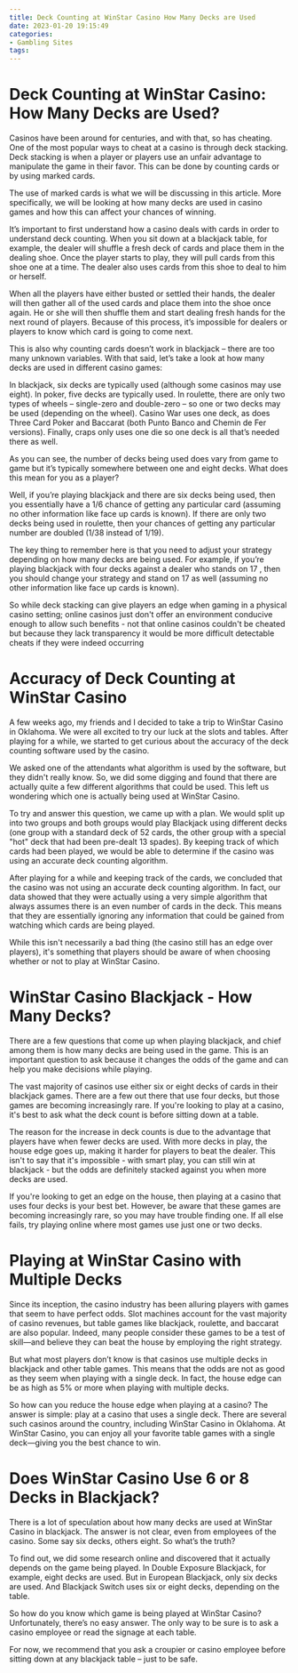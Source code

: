 ```yaml
---
title: Deck Counting at WinStar Casino How Many Decks are Used 
date: 2023-01-20 19:15:49
categories:
- Gambling Sites
tags:
---
```



#  Deck Counting at WinStar Casino: How Many Decks are Used? 

Casinos have been around for centuries, and with that, so has cheating. One of the most popular ways to cheat at a casino is through deck stacking. Deck stacking is when a player or players use an unfair advantage to manipulate the game in their favor. This can be done by counting cards or by using marked cards.

The use of marked cards is what we will be discussing in this article. More specifically, we will be looking at how many decks are used in casino games and how this can affect your chances of winning. 

It’s important to first understand how a casino deals with cards in order to understand deck counting. When you sit down at a blackjack table, for example, the dealer will shuffle a fresh deck of cards and place them in the dealing shoe. Once the player starts to play, they will pull cards from this shoe one at a time. The dealer also uses cards from this shoe to deal to him or herself.

When all the players have either busted or settled their hands, the dealer will then gather all of the used cards and place them into the shoe once again. He or she will then shuffle them and start dealing fresh hands for the next round of players. Because of this process, it’s impossible for dealers or players to know which card is going to come next.

This is also why counting cards doesn’t work in blackjack – there are too many unknown variables. With that said, let’s take a look at how many decks are used in different casino games: 

In blackjack, six decks are typically used (although some casinos may use eight). In poker, five decks are typically used. In roulette, there are only two types of wheels – single-zero and double-zero – so one or two decks may be used (depending on the wheel). Casino War uses one deck, as does Three Card Poker and Baccarat (both Punto Banco and Chemin de Fer versions). Finally, craps only uses one die so one deck is all that’s needed there as well.

As you can see, the number of decks being used does vary from game to game but it’s typically somewhere between one and eight decks. What does this mean for you as a player? 

Well, if you’re playing blackjack and there are six decks being used, then you essentially have a 1/6 chance of getting any particular card (assuming no other information like face up cards is known). If there are only two decks being used in roulette, then your chances of getting any particular number are doubled (1/38 instead of 1/19). 

The key thing to remember here is that you need to adjust your strategy depending on how many decks are being used. For example, if you’re playing blackjack with four decks against a dealer who stands on 17 , then you should change your strategy and stand on 17 as well (assuming no other information like face up cards is known). 


 So while deck stacking can give players an edge when gaming in a physical casino setting; online casinos just don't offer an environment conducive enough to allow such benefits - not that online casinos couldn't be cheated but because they lack transparency it would be more difficult detectable cheats if they were indeed occurring

#  Accuracy of Deck Counting at WinStar Casino 

A few weeks ago, my friends and I decided to take a trip to WinStar Casino in Oklahoma. We were all excited to try our luck at the slots and tables. After playing for a while, we started to get curious about the accuracy of the deck counting software used by the casino.

We asked one of the attendants what algorithm is used by the software, but they didn't really know. So, we did some digging and found that there are actually quite a few different algorithms that could be used. This left us wondering which one is actually being used at WinStar Casino.

To try and answer this question, we came up with a plan. We would split up into two groups and both groups would play Blackjack using different decks (one group with a standard deck of 52 cards, the other group with a special "hot" deck that had been pre-dealt 13 spades). By keeping track of which cards had been played, we would be able to determine if the casino was using an accurate deck counting algorithm.

After playing for a while and keeping track of the cards, we concluded that the casino was not using an accurate deck counting algorithm. In fact, our data showed that they were actually using a very simple algorithm that always assumes there is an even number of cards in the deck. This means that they are essentially ignoring any information that could be gained from watching which cards are being played.

While this isn't necessarily a bad thing (the casino still has an edge over players), it's something that players should be aware of when choosing whether or not to play at WinStar Casino.

#  WinStar Casino Blackjack - How Many Decks? 

There are a few questions that come up when playing blackjack, and chief among them is how many decks are being used in the game. This is an important question to ask because it changes the odds of the game and can help you make decisions while playing. 

The vast majority of casinos use either six or eight decks of cards in their blackjack games. There are a few out there that use four decks, but those games are becoming increasingly rare. If you're looking to play at a casino, it's best to ask what the deck count is before sitting down at a table. 

The reason for the increase in deck counts is due to the advantage that players have when fewer decks are used. With more decks in play, the house edge goes up, making it harder for players to beat the dealer. This isn't to say that it's impossible - with smart play, you can still win at blackjack - but the odds are definitely stacked against you when more decks are used. 

If you're looking to get an edge on the house, then playing at a casino that uses four decks is your best bet. However, be aware that these games are becoming increasingly rare, so you may have trouble finding one. If all else fails, try playing online where most games use just one or two decks.

#  Playing at WinStar Casino with Multiple Decks 

Since its inception, the casino industry has been alluring players with games that seem to have perfect odds. Slot machines account for the vast majority of casino revenues, but table games like blackjack, roulette, and baccarat are also popular. Indeed, many people consider these games to be a test of skill—and believe they can beat the house by employing the right strategy.

But what most players don’t know is that casinos use multiple decks in blackjack and other table games. This means that the odds are not as good as they seem when playing with a single deck. In fact, the house edge can be as high as 5% or more when playing with multiple decks.

So how can you reduce the house edge when playing at a casino? The answer is simple: play at a casino that uses a single deck. There are several such casinos around the country, including WinStar Casino in Oklahoma. At WinStar Casino, you can enjoy all your favorite table games with a single deck—giving you the best chance to win.

#  Does WinStar Casino Use 6 or 8 Decks in Blackjack?

There is a lot of speculation about how many decks are used at WinStar Casino in blackjack. The answer is not clear, even from employees of the casino. Some say six decks, others eight. So what’s the truth?

To find out, we did some research online and discovered that it actually depends on the game being played. In Double Exposure Blackjack, for example, eight decks are used. But in European Blackjack, only six decks are used. And Blackjack Switch uses six or eight decks, depending on the table.

So how do you know which game is being played at WinStar Casino? Unfortunately, there’s no easy answer. The only way to be sure is to ask a casino employee or read the signage at each table.

For now, we recommend that you ask a croupier or casino employee before sitting down at any blackjack table – just to be safe.